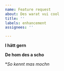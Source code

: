 ```yaml
---
name: Feature request
about: Des warat vui cool
title: ''
labels: enhancement
assignees: ''

---
```


**I hätt gern**

**De hom des a scho**

**So kennt mas mochn*

